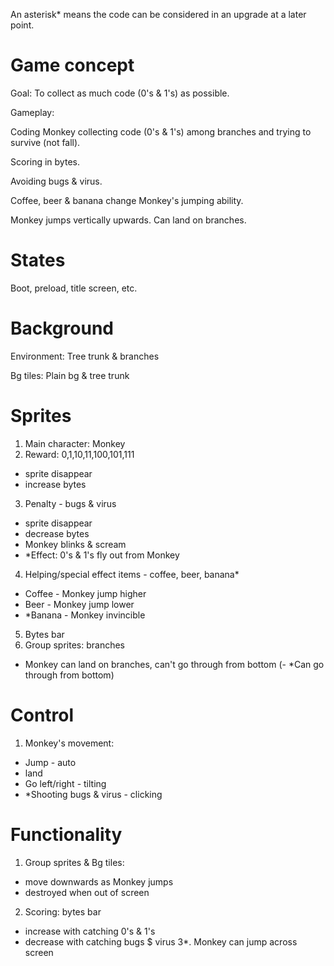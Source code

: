 An asterisk* means the code can be considered in an upgrade at a later point.

# Game concept
Goal: To collect as much code (0's & 1's) as possible.

Gameplay: 

Coding Monkey collecting code (0's & 1's) among branches and trying to survive (not fall). 

Scoring in bytes. 

Avoiding bugs & virus. 

Coffee, beer & banana change Monkey's jumping ability.

Monkey jumps vertically upwards. Can land on branches.

# States
Boot, preload, title screen, etc.

# Background
Environment: Tree trunk & branches

Bg tiles: Plain bg & tree trunk

# Sprites
1. Main character: Monkey
2. Reward: 0,1,10,11,100,101,111
  - sprite disappear
  - increase bytes
3. Penalty - bugs & virus
  - sprite disappear
  - decrease bytes
  - Monkey blinks & scream
  - *Effect: 0's & 1's fly out from Monkey
4. Helping/special effect items - coffee, beer, banana*
  - Coffee - Monkey jump higher
  - Beer - Monkey jump lower
  - *Banana - Monkey invincible
5. Bytes bar
6. Group sprites: branches
  - Monkey can land on branches, can't go through from bottom
  (- *Can go through from bottom)

# Control
1. Monkey's movement:
  - Jump - auto
  - land
  - Go left/right - tilting
  - *Shooting bugs & virus - clicking

# Functionality
1. Group sprites & Bg tiles:
  - move downwards as Monkey jumps
  - destroyed when out of screen
2. Scoring: bytes bar
  - increase with catching 0's & 1's
  - decrease with catching bugs $ virus
3*. Monkey can jump across screen
